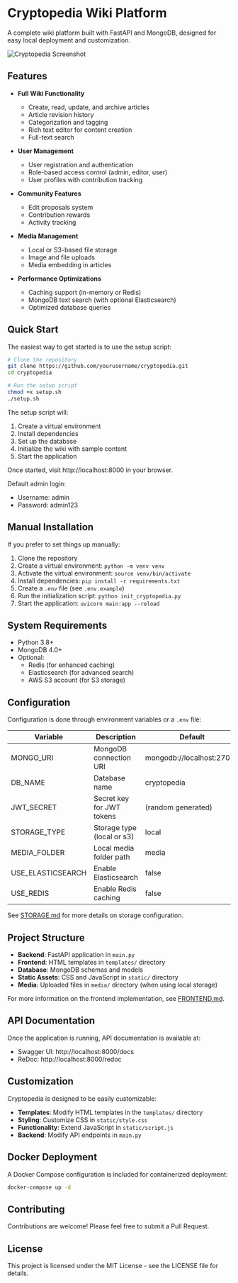 # Cryptopedia Wiki Platform

A complete wiki platform built with FastAPI and MongoDB, designed for easy local deployment and customization.

![Cryptopedia Screenshot](https://example.com/screenshot.png)

## Features

- **Full Wiki Functionality**
  - Create, read, update, and archive articles
  - Article revision history
  - Categorization and tagging
  - Rich text editor for content creation
  - Full-text search

- **User Management**
  - User registration and authentication
  - Role-based access control (admin, editor, user)
  - User profiles with contribution tracking

- **Community Features**
  - Edit proposals system
  - Contribution rewards
  - Activity tracking

- **Media Management**
  - Local or S3-based file storage
  - Image and file uploads
  - Media embedding in articles

- **Performance Optimizations**
  - Caching support (in-memory or Redis)
  - MongoDB text search (with optional Elasticsearch)
  - Optimized database queries

## Quick Start

The easiest way to get started is to use the setup script:

```bash
# Clone the repository
git clone https://github.com/yourusername/cryptopedia.git
cd cryptopedia

# Run the setup script
chmod +x setup.sh
./setup.sh
```

The setup script will:
1. Create a virtual environment
2. Install dependencies
3. Set up the database
4. Initialize the wiki with sample content
5. Start the application

Once started, visit http://localhost:8000 in your browser.

Default admin login:
- Username: admin
- Password: admin123

## Manual Installation

If you prefer to set things up manually:

1. Clone the repository
2. Create a virtual environment: `python -m venv venv`
3. Activate the virtual environment: `source venv/bin/activate`
4. Install dependencies: `pip install -r requirements.txt`
5. Create a `.env` file (see `.env.example`)
6. Run the initialization script: `python init_cryptopedia.py`
7. Start the application: `uvicorn main:app --reload`

## System Requirements

- Python 3.8+
- MongoDB 4.0+
- Optional:
  - Redis (for enhanced caching)
  - Elasticsearch (for advanced search)
  - AWS S3 account (for S3 storage)

## Configuration

Configuration is done through environment variables or a `.env` file:

| Variable | Description | Default |
|----------|-------------|---------|
| MONGO_URI | MongoDB connection URI | mongodb://localhost:27017 |
| DB_NAME | Database name | cryptopedia |
| JWT_SECRET | Secret key for JWT tokens | (random generated) |
| STORAGE_TYPE | Storage type (local or s3) | local |
| MEDIA_FOLDER | Local media folder path | media |
| USE_ELASTICSEARCH | Enable Elasticsearch | false |
| USE_REDIS | Enable Redis caching | false |

See [STORAGE.md](STORAGE.md) for more details on storage configuration.

## Project Structure

- **Backend**: FastAPI application in `main.py`
- **Frontend**: HTML templates in `templates/` directory
- **Database**: MongoDB schemas and models
- **Static Assets**: CSS and JavaScript in `static/` directory
- **Media**: Uploaded files in `media/` directory (when using local storage)

For more information on the frontend implementation, see [FRONTEND.md](FRONTEND.md).

## API Documentation

Once the application is running, API documentation is available at:
- Swagger UI: http://localhost:8000/docs
- ReDoc: http://localhost:8000/redoc

## Customization

Cryptopedia is designed to be easily customizable:

- **Templates**: Modify HTML templates in the `templates/` directory
- **Styling**: Customize CSS in `static/style.css`
- **Functionality**: Extend JavaScript in `static/script.js`
- **Backend**: Modify API endpoints in `main.py`

## Docker Deployment

A Docker Compose configuration is included for containerized deployment:

```bash
docker-compose up -d
```

## Contributing

Contributions are welcome! Please feel free to submit a Pull Request.

## License

This project is licensed under the MIT License - see the LICENSE file for details.
